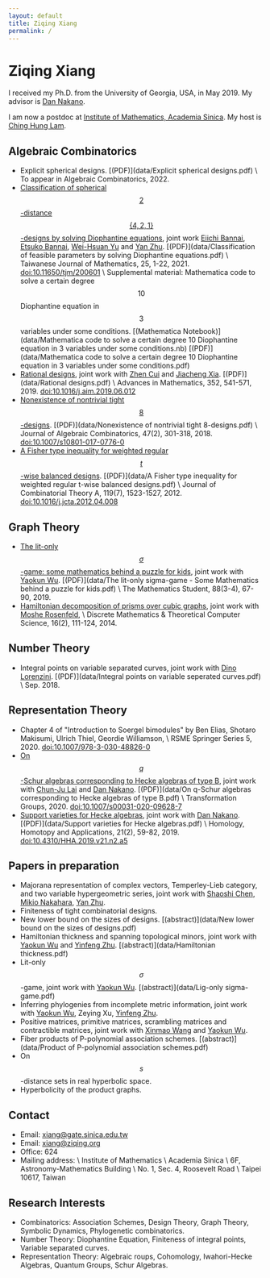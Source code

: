 ```yaml
---
layout: default
title: Ziqing Xiang
permalink: /
---
```


# Ziqing Xiang
I received my Ph.D. from the University of Georgia, USA, in May 2019. My advisor is [Dan Nakano](http://alpha.math.uga.edu/~nakano/).

I am now a postdoc at [Institute of Mathematics, Academia Sinica](https://www.math.sinica.edu.tw/). My host is [Ching Hung Lam](https://www.math.sinica.edu.tw/www/people/websty1_20e.jsp?owner=chlam).

## Algebraic Combinatorics
* Explicit spherical designs.
  [(PDF)](data/Explicit spherical designs.pdf) \\
  To appear in Algebraic Combinatorics, 2022.
* [Classification of spherical $$2$$-distance $$\{4, 2, 1\}$$-designs by solving Diophantine equations](https://doi.org/10.11650/tjm/200601), joint work [Eiichi Bannai](https://www.genealogy.math.ndsu.nodak.edu/id.php?id=11296), [Etsuko Bannai](https://www.genealogy.math.ndsu.nodak.edu/id.php?id=10669), [Wei-Hsuan Yu](http://users.math.msu.edu/users/weihsuan/) and [Yan Zhu](http://yanzhu.org/).
  [(PDF)](data/Classification of feasible parameters by solving Diophantine equations.pdf) \\
  Taiwanese Journal of Mathematics, 25, 1-22, 2021. [doi:10.11650/tjm/200601](https://doi.org/10.11650/tjm/200601) \\
  Supplemental material: Mathematica code to solve a certain degree $$10$$ Diophantine equation in $$3$$ variables under some conditions.
  [(Mathematica Notebook)](data/Mathematica code to solve a certain degree 10 Diophantine equation in 3 variables under some conditions.nb)
  [(PDF)](data/Mathematica code to solve a certain degree 10 Diophantine equation in 3 variables under some conditions.pdf)
* [Rational designs](https://doi.org/10.1016/j.aim.2019.06.012), joint work with [Zhen Cui](http://math.sjtu.edu.cn/Showteacher.aspx?id=55&info_lb=98&flag=98) and [Jiacheng Xia](http://www.gu.se/english/about_the_university/staff/?languageId=100001&userId=xxiaji&departmentId=013006).
  [(PDF)](data/Rational designs.pdf) \\
  Advances in Mathematics, 352, 541-571, 2019.
  [doi:10.1016/j.aim.2019.06.012](https://doi.org/10.1016/j.aim.2019.06.012)
* [Nonexistence of nontrivial tight $$8$$-designs](https://doi.org/10.1007/s10801-017-0776-0).
  [(PDF)](data/Nonexistence of nontrivial tight 8-designs.pdf) \\
  Journal of Algebraic Combinatorics, 47(2), 301-318, 2018.
  [doi:10.1007/s10801-017-0776-0](https://doi.org/10.1007/s10801-017-0776-0)
* [A Fisher type inequality for weighted regular $$t$$-wise balanced designs](https://doi.org/10.1016/j.jcta.2012.04.008).
  [(PDF)](data/A Fisher type inequality for weighted regular t-wise balanced designs.pdf) \\
  Journal of Combinatorial Theory A, 119(7), 1523-1527, 2012.
  [doi:10.1016/j.jcta.2012.04.008](https://doi.org/10.1016/j.jcta.2012.04.008)

## Graph Theory
* [The lit-only $$\sigma$$-game: some mathematics behind a puzzle for kids](https://www.indianmathsociety.org.in/mathstudent-part-2-2019.pdf), joint work with [Yaokun Wu](http://math.sjtu.edu.cn/faculty/ykwu/Home.php).
  [(PDF)](data/The lit-only sigma-game - Some Mathematics behind a puzzle for kids.pdf) \\
  The Mathematics Student, 88(3-4), 67-90, 2019.
* [Hamiltonian decomposition of prisms over cubic graphs](http://dmtcs.episciences.org/2079), joint work with [Moshe Rosenfeld](http://www.tacoma.washington.edu/techabout/profile.cfm?ID=303), \\
  Discrete Mathematics & Theoretical Computer Science, 16(2), 111-124, 2014.

## Number Theory
* Integral points on variable separated curves, joint work with [Dino Lorenzini](http://alpha.math.uga.edu/~lorenz/). [(PDF)](data/Integral points on variable seperated curves.pdf) \\
  Sep. 2018.

## Representation Theory
* Chapter 4 of "Introduction to Soergel bimodules" by Ben Elias, Shotaro Makisumi, Ulrich Thiel, Geordie Williamson, \\
  RSME Springer Series 5, 2020. [doi:10.1007/978-3-030-48826-0](https://doi.org/10.1007/978-3-030-48826-0)
* [On $$q$$-Schur algebras corresponding to Hecke algebras of type B](https://doi.org/10.1007/s00031-020-09628-7), joint work with [Chun-Ju Lai](https://www.math.sinica.edu.tw/cjlai/) and [Dan Nakano](http://alpha.math.uga.edu/~nakano/).
  [(PDF)](data/On q-Schur algebras corresponding to Hecke algebras of type B.pdf) \\
  Transformation Groups, 2020. [doi:10.1007/s00031-020-09628-7](https://doi.org/10.1007/s00031-020-09628-7)
* [Support varieties for Hecke algebras](https://doi.org/10.4310/HHA.2019.v21.n2.a5), joint work with [Dan Nakano](http://alpha.math.uga.edu/~nakano/).
  [(PDF)](data/Support varieties for Hecke algebras.pdf) \\
  Homology, Homotopy and Applications, 21(2), 59-82, 2019. [doi:10.4310/HHA.2019.v21.n2.a5](https://doi.org/10.4310/HHA.2019.v21.n2.a5)

## Papers in preparation
* Majorana representation of complex vectors, Temperley-Lieb category, and two variable hypergeometric series, joint work with [Shaoshi Chen](http://www.mmrc.iss.ac.cn/~schen/), [Mikio Nakahara](https://www.mikio-nakahara.com/), [Yan Zhu](http://yanzhu.org/).
* Finiteness of tight combinatorial designs.
* New lower bound on the sizes of designs. [(abstract)](data/New lower bound on the sizes of designs.pdf)
* Hamiltonian thickness and spanning topological minors, joint work with [Yaokun Wu](http://math.sjtu.edu.cn/faculty/ykwu/) and [Yinfeng Zhu](http://zhuyinfeng.org/). [(abstract)](data/Hamiltonian thickness.pdf)
* Lit-only $$\sigma$$-game, joint work with [Yaokun Wu](http://math.sjtu.edu.cn/faculty/ykwu/). [(abstract)](data/Lig-only sigma-game.pdf)
* Inferring phylogenies from incomplete metric information, joint work with [Yaokun Wu](http://math.sjtu.edu.cn/faculty/ykwu/), Zeying Xu, [Yinfeng Zhu](http://zhuyinfeng.org/).
* Positive matrices, primitive matrices, scrambling matrices and contractible matrices, joint work with [Xinmao Wang](http://math.ustc.edu.cn/new/teachersinfo1.php?id=69) and [Yaokun Wu](http://math.sjtu.edu.cn/faculty/ykwu/).
* Fiber products of P-polynomial association schemes. [(abstract)](data/Product of P-polynomial association schemes.pdf)
* On $$s$$-distance sets in real hyperbolic space.
* Hyperbolicity of the product graphs.

## Contact
* Email: <xiang@gate.sinica.edu.tw>
* Email: <xiang@ziqing.org>
* Office: 624
* Mailing address: \\
Institute of Mathematics \\
Academia Sinica \\
6F, Astronomy-Mathematics Building \\
No. 1, Sec. 4, Roosevelt Road \\
Taipei 10617, Taiwan

## Research Interests
* Combinatorics: Association Schemes, Design Theory, Graph Theory, Symbolic Dynamics, Phylogenetic combinatorics.
* Number Theory: Diophantine Equation, Finiteness of integral points, Variable separated curves.
* Representation Theory: Algebraic roups, Cohomology, Iwahori-Hecke Algebras, Quantum Groups, Schur Algebras.
